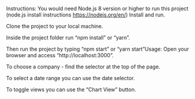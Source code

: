 Instructions:
You would need Node.js 8 version or higher to run this project (node.js install instructions https://nodejs.org/en/) Install and run.

 Clone the project to your local machine.
 
 Inside the project folder run “npm install” or “yarn”.
 
 Then run the project by typing “npm start” or “yarn start”Usage:
 Open your browser and access “http://localhost:3000”.
 
 To choose a company - find the selector at the top of the page.
 
 To select a date range you can use the date selector.
 
 To toggle views you can use the “Chart View” button.